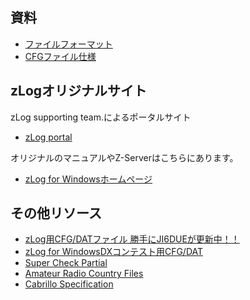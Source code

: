 ## 資料
* [ファイルフォーマット](https://github.com/jr8ppg/zLog/wiki/%E3%83%95%E3%82%A1%E3%82%A4%E3%83%AB%E3%83%95%E3%82%A9%E3%83%BC%E3%83%9E%E3%83%83%E3%83%88)
* [CFGファイル仕様](https://github.com/jr8ppg/zLog/wiki/CFG%E3%83%95%E3%82%A1%E3%82%A4%E3%83%AB%E4%BB%95%E6%A7%98)

## zLogオリジナルサイト
zLog supporting team.によるポータルサイト  
* [zLog portal](https://zlog.org/)

オリジナルのマニュアルやZ-Serverはこちらにあります。  
* [zLog for Windowsホームページ](https://zlog.org/zlog/zlogwin.html)  

## その他リソース

* [zLog用CFG/DATファイル 勝手にJI6DUEが更新中！！ ](http://ja6ycu.in.coocan.jp/ZLOG/index.html)
* [zLog for WindowsDXコンテスト用CFG/DAT](http://7l1etp.la.coocan.jp/zlogdx/index.htm)
* [Super Check Partial](http://www.supercheckpartial.com/)
* [Amateur Radio Country Files](https://www.country-files.com/contest/ct/)
* [Cabrillo Specification](https://wwrof.org/cabrillo/)